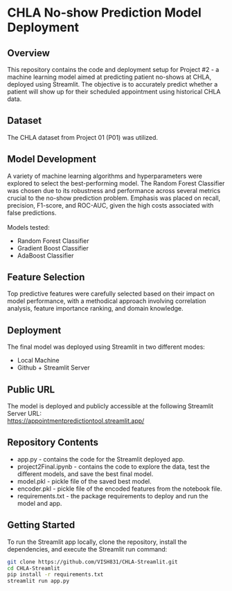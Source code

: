 # CHLA No-show Prediction Model Deployment

## Overview
This repository contains the code and deployment setup for Project #2 - a machine learning model aimed at predicting patient no-shows at CHLA, deployed using Streamlit. The objective is to accurately predict whether a patient will show up for their scheduled appointment using historical CHLA data.

## Dataset
The CHLA dataset from Project 01 (P01) was utilized.

## Model Development
A variety of machine learning algorithms and hyperparameters were explored to select the best-performing model. The Random Forest Classifier was chosen due to its robustness and performance across several metrics crucial to the no-show prediction problem. Emphasis was placed on recall, precision, F1-score, and ROC-AUC, given the high costs associated with false predictions. <br>
<br>
Models tested: <br>
- Random Forest Classifier
- Gradient Boost Classifier
- AdaBoost Classifier

## Feature Selection
Top predictive features were carefully selected based on their impact on model performance, with a methodical approach involving correlation analysis, feature importance ranking, and domain knowledge. 

## Deployment
The final model was deployed using Streamlit in two different modes:
- Local Machine
- Github + Streamlit Server

## Public URL
The model is deployed and publicly accessible at the following Streamlit Server URL: <br>
https://appointmentpredictiontool.streamlit.app/

## Repository Contents
- app.py - contains the code for the Streamlit deployed app.
- project2Final.ipynb - contains the code to explore the data, test the different models, and save the best final model.
- model.pkl - pickle file of the saved best model.
- encoder.pkl - pickle file of the encoded features from the notebook file.
- requirements.txt - the package requirements to deploy and run the model and app.

## Getting Started
To run the Streamlit app locally, clone the repository, install the dependencies, and execute the Streamlit run command:
```sh
git clone https://github.com/VISH831/CHLA-Streamlit.git
cd CHLA-Streamlit
pip install -r requirements.txt
streamlit run app.py
